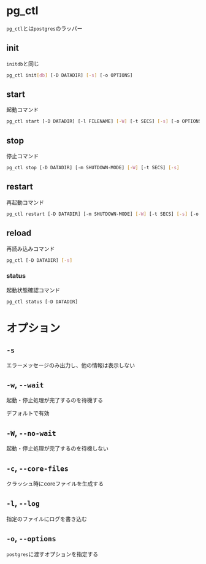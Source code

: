 # pg_ctl

`pg_ctl`とは`postgres`のラッパー

## init

`initdb`と同じ

```sh
pg_ctl init[db] [-D DATADIR] [-s] [-o OPTIONS]
```

## start

起動コマンド

```sh
pg_ctl start [-D DATADIR] [-l FILENAME] [-W] [-t SECS] [-s] [-o OPTIONS] [-p PATH] [-c]
```

## stop

停止コマンド

```sh
pg_ctl stop [-D DATADIR] [-m SHUTDOWN-MODE] [-W] [-t SECS] [-s]
```

## restart

再起動コマンド

```sh
pg_ctl restart [-D DATADIR] [-m SHUTDOWN-MODE] [-W] [-t SECS] [-s] [-o OPTIONS] [-c]
```

## reload

再読み込みコマンド

```sh
pg_ctl [-D DATADIR] [-s]
```

### status

起動状態確認コマンド

```sh
pg_ctl status [-D DATADIR]
```

# オプション

## `-s`

エラーメッセージのみ出力し、他の情報は表示しない

## `-w`, `--wait`

起動・停止処理が完了するのを待機する

デフォルトで有効

## `-W`, `--no-wait`

起動・停止処理が完了するのを待機しない

## `-c`, `--core-files`

クラッシュ時にcoreファイルを生成する

## `-l`, `--log`

指定のファイルにログを書き込む

## `-o`, `--options`

`postgres`に渡すオプションを指定する
